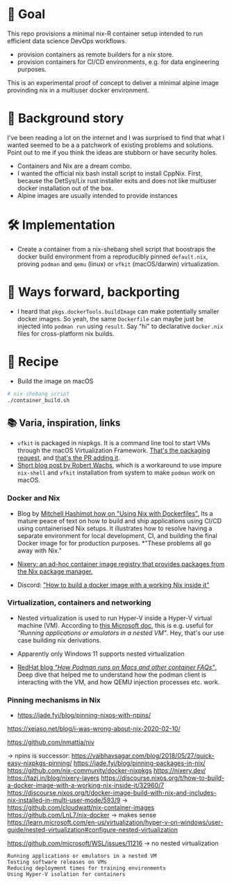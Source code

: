 # 🎯 Goal

This repo provisions a minimal nix-R container setup intended to run
efficient data science DevOps workflows.

- provision containers as remote builders for a nix store.
- provision containers for CI/CD environments, e.g. for data engineering
  purposes.

This is an experimental proof of concept to deliver a minimal alpine image 
provinding nix in a multiuser docker environment.

# 🌌 Background story

I've been reading a lot on the internet and I was surprised to find that what I
wanted seemed to be a  a patchwork of existing problems and solutions. Point out
to me if you think the ideas are stubborn or have security holes.

- Containers and Nix are a dream combo. 
- I wanted the official nix bash install script to install CppNix. First, 
  because the DetSys/Lix rust installer exits and does not like multiuser 
  docker installation out of the box.
- Alpine images are usually intended to provide instances 

# 🛠️ Implementation

- Create a container from a nix-shebang shell script that boostraps the docker
  build environment from a reproducibly pinned `default.nix`, proving `podman`
  and `qemu` (linux) or `vfkit` (macOS/darwin) virtualization.


# 🔀 Ways forward, backporting

- I heard that `pkgs.dockerTools.buildImage` can make potentially smaller docker
  images. So yeah, the same `Dockerfile` can maybe just be injected into
  `podman run` using `result`. Say "hi" to declarative `docker.nix` files for
  cross-platform nix builds.

# 🥗 Recipe

- Build the image on macOS

```sh
# nix-shebang script
./container_build.sh
```

## 📚 Varia, inspiration, links

- `vfkit` is packaged in nixpkgs. It is a command line tool to start VMs through
  the macOS Virtualization Framework. 
  [That's the packaging request](https://github.com/NixOS/nixpkgs/issues/306179),
  and [that's the PR adding it](https://github.com/NixOS/nixpkgs/pull/334907).
- [Short blog post by Robert Wachs](https://robert-wachs.com/posts/2024-06-20-podman-update-nix),
  which is a workaround to use impure `nix-shell` and `vfkit` installation from
  system to make `podman` work on macOS.

### Docker and Nix

- Blog by 
  [Mitchell Hashimot how on "Using Nix with Dockerfiles".](https://mitchellh.com/writing/nix-with-dockerfiles)
  Its a mature peace of text on how to build and ship applications using CI/CD 
  using containerised Nix setups. It illustrates how to resolve having a separate
  environment for local development, CI, and building the final Docker image for
  for production purposes. *"These problems all go away with Nix."

- [Nixery: an ad-hoc container image registry that provides packages from the Nix package manager.](https://nixery.dev/)

- Discord: ["How to build a docker image with a working Nix inside it"](https://discourse.nixos.org/t/how-to-build-a-docker-image-with-a-working-nix-inside-it/32960)

### Virtualization, containers and networking

-  Nested virtualization is used to run Hyper-V inside a Hyper-V virtual machine
   (VM). According to 
   [this Microsoft doc](https://learn.microsoft.com/en-us/virtualization/hyper-v-on-windows/user-guide/nested-virtualization#configure-nested-virtualization), 
   this is e.g. useful for *"Running applications or emulators in a nested VM"*.
   Hey, that's our use case building nix derivations.
- Apparently only Windows 11 supports nested virtualization

- [RedHat blog *"How Podman runs on Macs and other container FAQs"*.](https://www.redhat.com/en/blog/podman-mac-machine-architecture)
  Deep dive that helped me to understand how the podman client is interacting
  with the VM, and how QEMU injection processes etc. work.

### Pinning mechanisms in Nix

- https://jade.fyi/blog/pinning-nixos-with-npins/

https://xeiaso.net/blog/i-was-wrong-about-nix-2020-02-10/

https://github.com/nmattia/niv

-> npins is successor: 
https://vaibhavsagar.com/blog/2018/05/27/quick-easy-nixpkgs-pinning/
https://jade.fyi/blog/pinning-packages-in-nix/
https://github.com/nix-community/docker-nixpkgs
https://nixery.dev/
https://tazj.in/blog/nixery-layers
https://discourse.nixos.org/t/how-to-build-a-docker-image-with-a-working-nix-inside-it/32960/7
https://discourse.nixos.org/t/docker-image-build-with-nix-and-includes-nix-installed-in-multi-user-mode/593/9
-> https://github.com/cloudwatt/nix-container-images
https://github.com/LnL7/nix-docker -> makes sense
https://learn.microsoft.com/en-us/virtualization/hyper-v-on-windows/user-guide/nested-virtualization#configure-nested-virtualization



https://github.com/microsoft/WSL/issues/11216
-> no nested virtualization


    Running applications or emulators in a nested VM
    Testing software releases on VMs
    Reducing deployment times for training environments
    Using Hyper-V isolation for containers
